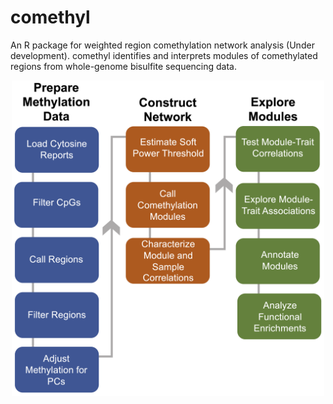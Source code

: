 # comethyl
An R package for weighted region comethylation network analysis (Under development).
comethyl identifies and interprets modules of comethylated regions from whole-genome bisulfite sequencing data.
<br>
<p align="center">
        <img src="https://github.com/cemordaunt/comethyl/blob/master/Images/comethyl.png" width="500">
</p>